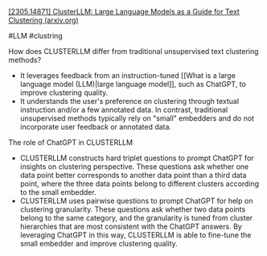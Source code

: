 [[2305.14871] ClusterLLM: Large Language Models as a Guide for Text Clustering (arxiv.org)](https://arxiv.org/abs/2305.14871)

#LLM #clustring 

How does CLUSTERLLM differ from traditional unsupervised text clustering methods?

- It leverages feedback from an instruction-tuned [[What is a large language model (LLM)|large language model]], such as ChatGPT, to improve clustering quality. 
- It understands the user's preference on clustering through textual instruction and/or a few annotated data. In contrast, traditional unsupervised methods typically rely on "small" embedders and do not incorporate user feedback or annotated data.

The role of ChatGPT in CLUSTERLLM

- CLUSTERLLM constructs hard triplet questions to prompt ChatGPT for insights on clustering perspective. These questions ask whether one data point better corresponds to another data point than a third data point, where the three data points belong to different clusters according to the small embedder. 
- CLUSTERLLM uses pairwise questions to prompt ChatGPT for help on clustering granularity. These questions ask whether two data points belong to the same category, and the granularity is tuned from cluster hierarchies that are most consistent with the ChatGPT answers. By leveraging ChatGPT in this way, CLUSTERLLM is able to fine-tune the small embedder and improve clustering quality.